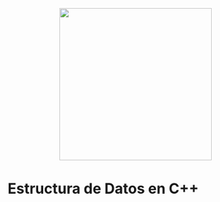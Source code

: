 <p align="center">
  <img width="300" height="300" src="https://cdn.pixabay.com/photo/2016/03/31/21/18/paperwork-1296324_960_720.png">
</p>
<h1>Estructura de Datos en C++</h1>





